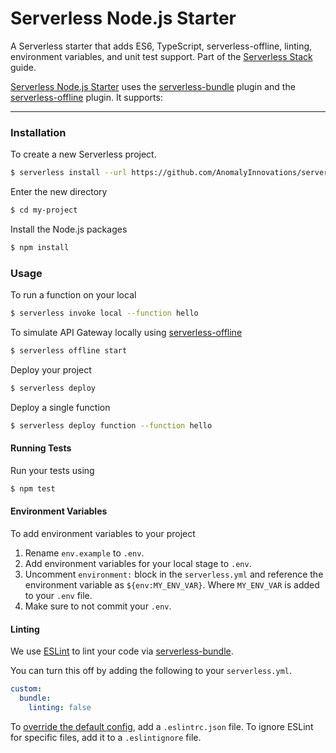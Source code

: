 # Serverless Node.js Starter

A Serverless starter that adds ES6, TypeScript, serverless-offline, linting, environment variables, and unit test support. Part of the [Serverless Stack](http://serverless-stack.com) guide.

[Serverless Node.js Starter](https://github.com/AnomalyInnovations/serverless-nodejs-starter) uses the [serverless-bundle](https://github.com/AnomalyInnovations/serverless-bundle) plugin and the [serverless-offline](https://github.com/dherault/serverless-offline) plugin. It supports:

---

### Installation

To create a new Serverless project.

```bash
$ serverless install --url https://github.com/AnomalyInnovations/serverless-nodejs-starter --name my-project
```

Enter the new directory

```bash
$ cd my-project
```

Install the Node.js packages

```bash
$ npm install
```

### Usage

To run a function on your local

```bash
$ serverless invoke local --function hello
```

To simulate API Gateway locally using [serverless-offline](https://github.com/dherault/serverless-offline)

```bash
$ serverless offline start
```

Deploy your project

```bash
$ serverless deploy
```

Deploy a single function

```bash
$ serverless deploy function --function hello
```

#### Running Tests

Run your tests using

```bash
$ npm test
```

#### Environment Variables

To add environment variables to your project

1. Rename `env.example` to `.env`.
2. Add environment variables for your local stage to `.env`.
3. Uncomment `environment:` block in the `serverless.yml` and reference the environment variable as `${env:MY_ENV_VAR}`. Where `MY_ENV_VAR` is added to your `.env` file.
4. Make sure to not commit your `.env`.

#### Linting

We use [ESLint](https://eslint.org) to lint your code via [serverless-bundle](https://github.com/AnomalyInnovations/serverless-bundle).

You can turn this off by adding the following to your `serverless.yml`.

```yaml
custom:
  bundle:
    linting: false
```

To [override the default config](https://eslint.org/docs/user-guide/configuring), add a `.eslintrc.json` file. To ignore ESLint for specific files, add it to a `.eslintignore` file.
